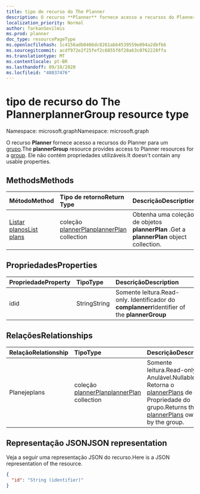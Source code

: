 ```yaml
---
title: tipo de recurso do The Planner
description: O recurso **Planner** fornece acesso a recursos do Planner para um grupo. Ele não contém propriedades utilizáveis.
localization_priority: Normal
author: TarkanSevilmis
ms.prod: planner
doc_type: resourcePageType
ms.openlocfilehash: 1c4156adb0466dc8261abb4539559e094a2dbfb6
ms.sourcegitcommit: acdf972e2f25fef2c6855f6f28a63c0762228ffa
ms.translationtype: MT
ms.contentlocale: pt-BR
ms.lasthandoff: 09/18/2020
ms.locfileid: "48037476"
---
```

# <a name="plannergroup-resource-type"></a><span data-ttu-id="a54d8-104">tipo de recurso do The Planner</span><span class="sxs-lookup"><span data-stu-id="a54d8-104">plannerGroup resource type</span></span>

<span data-ttu-id="a54d8-105">Namespace: microsoft.graph</span><span class="sxs-lookup"><span data-stu-id="a54d8-105">Namespace: microsoft.graph</span></span>

<span data-ttu-id="a54d8-106">O recurso **Planner** fornece acesso a recursos do Planner para um [grupo](group.md).</span><span class="sxs-lookup"><span data-stu-id="a54d8-106">The **plannerGroup** resource provides access to Planner resources for a [group](group.md).</span></span> <span data-ttu-id="a54d8-107">Ele não contém propriedades utilizáveis.</span><span class="sxs-lookup"><span data-stu-id="a54d8-107">It doesn't contain any usable properties.</span></span>

## <a name="methods"></a><span data-ttu-id="a54d8-108">Methods</span><span class="sxs-lookup"><span data-stu-id="a54d8-108">Methods</span></span>

| <span data-ttu-id="a54d8-109">Método</span><span class="sxs-lookup"><span data-stu-id="a54d8-109">Method</span></span>           | <span data-ttu-id="a54d8-110">Tipo de retorno</span><span class="sxs-lookup"><span data-stu-id="a54d8-110">Return Type</span></span>    |<span data-ttu-id="a54d8-111">Descrição</span><span class="sxs-lookup"><span data-stu-id="a54d8-111">Description</span></span>|
|:---------------|:--------|:----------|
|[<span data-ttu-id="a54d8-112">Listar planos</span><span class="sxs-lookup"><span data-stu-id="a54d8-112">List plans</span></span>](../api/plannergroup-list-plans.md) |<span data-ttu-id="a54d8-113">coleção [plannerPlan](plannerplan.md)</span><span class="sxs-lookup"><span data-stu-id="a54d8-113">[plannerPlan](plannerplan.md) collection</span></span>| <span data-ttu-id="a54d8-114">Obtenha uma coleção de objetos **plannerPlan** .</span><span class="sxs-lookup"><span data-stu-id="a54d8-114">Get a **plannerPlan** object collection.</span></span>|

## <a name="properties"></a><span data-ttu-id="a54d8-115">Propriedades</span><span class="sxs-lookup"><span data-stu-id="a54d8-115">Properties</span></span>
| <span data-ttu-id="a54d8-116">Propriedade</span><span class="sxs-lookup"><span data-stu-id="a54d8-116">Property</span></span>     | <span data-ttu-id="a54d8-117">Tipo</span><span class="sxs-lookup"><span data-stu-id="a54d8-117">Type</span></span>   |<span data-ttu-id="a54d8-118">Descrição</span><span class="sxs-lookup"><span data-stu-id="a54d8-118">Description</span></span>|
|:---------------|:--------|:----------|
|<span data-ttu-id="a54d8-119">id</span><span class="sxs-lookup"><span data-stu-id="a54d8-119">id</span></span>|<span data-ttu-id="a54d8-120">String</span><span class="sxs-lookup"><span data-stu-id="a54d8-120">String</span></span>| <span data-ttu-id="a54d8-121">Somente leitura.</span><span class="sxs-lookup"><span data-stu-id="a54d8-121">Read-only.</span></span> <span data-ttu-id="a54d8-122">Identificador do **complannerr**</span><span class="sxs-lookup"><span data-stu-id="a54d8-122">Identifier of the **plannerGroup**</span></span>|

## <a name="relationships"></a><span data-ttu-id="a54d8-123">Relações</span><span class="sxs-lookup"><span data-stu-id="a54d8-123">Relationships</span></span>
| <span data-ttu-id="a54d8-124">Relação</span><span class="sxs-lookup"><span data-stu-id="a54d8-124">Relationship</span></span> | <span data-ttu-id="a54d8-125">Tipo</span><span class="sxs-lookup"><span data-stu-id="a54d8-125">Type</span></span>   |<span data-ttu-id="a54d8-126">Descrição</span><span class="sxs-lookup"><span data-stu-id="a54d8-126">Description</span></span>|
|:---------------|:--------|:----------|
|<span data-ttu-id="a54d8-127">Planeje</span><span class="sxs-lookup"><span data-stu-id="a54d8-127">plans</span></span>|<span data-ttu-id="a54d8-128">coleção [plannerPlan](plannerplan.md)</span><span class="sxs-lookup"><span data-stu-id="a54d8-128">[plannerPlan](plannerplan.md) collection</span></span>| <span data-ttu-id="a54d8-129">Somente leitura.</span><span class="sxs-lookup"><span data-stu-id="a54d8-129">Read-only.</span></span> <span data-ttu-id="a54d8-130">Anulável.</span><span class="sxs-lookup"><span data-stu-id="a54d8-130">Nullable.</span></span> <span data-ttu-id="a54d8-131">Retorna o [plannerPlans](plannerplan.md) de Propriedade do grupo.</span><span class="sxs-lookup"><span data-stu-id="a54d8-131">Returns the [plannerPlans](plannerplan.md) owned by the group.</span></span>|

## <a name="json-representation"></a><span data-ttu-id="a54d8-132">Representação JSON</span><span class="sxs-lookup"><span data-stu-id="a54d8-132">JSON representation</span></span>
<span data-ttu-id="a54d8-133">Veja a seguir uma representação JSON do recurso.</span><span class="sxs-lookup"><span data-stu-id="a54d8-133">Here is a JSON representation of the resource.</span></span>

<!-- {
  "blockType": "resource",
  "baseType": "microsoft.graph.entity",
  "optionalProperties": [

  ],
  "@odata.type": "microsoft.graph.plannerGroup"
}-->

```json
{
  "id": "String (identifier)"
}

```

<!-- uuid: 8fcb5dbc-d5aa-4681-8e31-b001d5168d79
2015-10-25 14:57:30 UTC -->
<!-- {
  "type": "#page.annotation",
  "description": "plannerGroup resource",
  "keywords": "",
  "section": "documentation",
  "tocPath": ""
}-->

